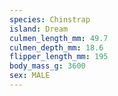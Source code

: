```yaml
---
species: Chinstrap
island: Dream
culmen_length_mm: 49.7
culmen_depth_mm: 18.6
flipper_length_mm: 195
body_mass_g: 3600
sex: MALE
---
```

